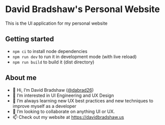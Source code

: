 # David Bradshaw's Personal Website

This is the UI application for my personal website

## Getting started

- `npm ci` to install node dependencies
- `npm run dev` to run it in development mode (with live reload)
- `npm run build` to build it (dist directory)

## About me

- 👋 Hi, I’m David Bradshaw ([@dabrad26](http://github.com/dabrad26))
- 👀 I’m interested in UI Engineering and UX Design
- 🌱 I’m always learning new UX best practices and new techniques to improve myself as a developer
- 💞️ I’m looking to collaborate on anything UI or UX.
- 📫 Check out my website at <https://davidbradshaw.us>
